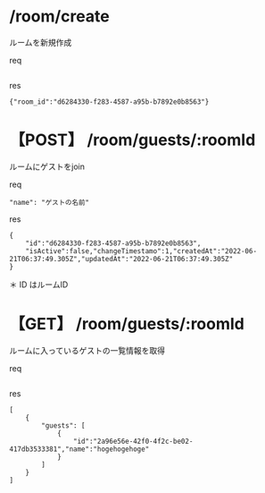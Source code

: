 # /room/create

ルームを新規作成

req
```
```

res 
```
{"room_id":"d6284330-f283-4587-a95b-b7892e0b8563"}
```

# 【POST】 /room/guests/:roomId

ルームにゲストをjoin

req
```
"name": "ゲストの名前"
```

res
```
{
    "id":"d6284330-f283-4587-a95b-b7892e0b8563",
    "isActive":false,"changeTimestamo":1,"createdAt":"2022-06-21T06:37:49.305Z","updatedAt":"2022-06-21T06:37:49.305Z"
}
```

＊ ID はルームID

# 【GET】 /room/guests/:roomId

ルームに入っているゲストの一覧情報を取得

req
```
```

res
```
[
    {
        "guests": [
            {
                "id":"2a96e56e-42f0-4f2c-be02-417db3533381","name":"hogehogehoge"
            }
        ]
    }
]
```

# 